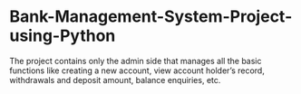 # Bank-Management-System-Project-using-Python
The project contains only the admin side that manages all the basic functions like creating a new account, view account holder’s record, withdrawals and deposit amount, balance enquiries, etc.
